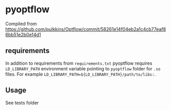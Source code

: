 # pyoptflow
Compiled from https://github.com/pulkkins/Optflow/commit/58261e14f04eb2a1c4cb77eaf86bb51e2b0e14d1

## requirements
In addition to requirements from `requirements.txt` pyoptflow requires `LD_LIBRARY_PATH` environment variable pointing to `pyoptflow` folder for `.so` files.
For example `LD_LIBRARY_PATH=${LD_LIBRARY_PATH}/path/to/libs:`.

## Usage
See tests folder
